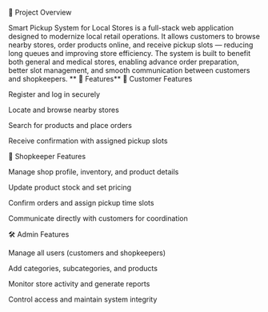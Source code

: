 🚀 Project Overview

Smart Pickup System for Local Stores is a full-stack web application designed to modernize local retail operations.
It allows customers to browse nearby stores, order products online, and receive pickup slots — reducing long queues and improving store efficiency.
The system is built to benefit both general and medical stores, enabling advance order preparation, better slot management, and smooth communication between customers and shopkeepers.
**
🧩 Features**
👤 Customer Features

Register and log in securely

Locate and browse nearby stores

Search for products and place orders

Receive confirmation with assigned pickup slots

🏪 Shopkeeper Features

Manage shop profile, inventory, and product details

Update product stock and set pricing

Confirm orders and assign pickup time slots

Communicate directly with customers for coordination

🛠️ Admin Features

Manage all users (customers and shopkeepers)

Add categories, subcategories, and products

Monitor store activity and generate reports

Control access and maintain system integrity
